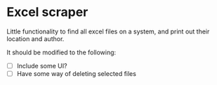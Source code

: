 # Excel scraper

Little functionality to find all excel files on a system, 
and print out their location and author.

It should be modified to the following:

- [ ] Include some UI?
- [ ] Have some way of deleting selected files
